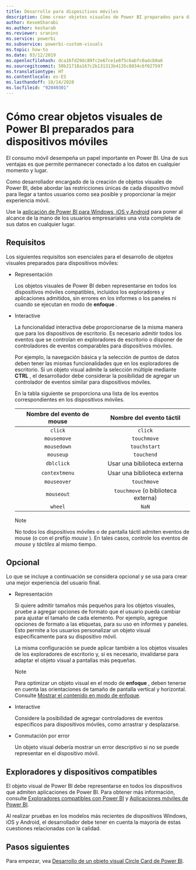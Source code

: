 ```yaml
---
title: Desarrollo para dispositivos móviles
description: Cómo crear objetos visuales de Power BI preparados para dispositivos móviles
author: KesemSharabi
ms.author: kesharab
ms.reviewer: sranins
ms.service: powerbi
ms.subservice: powerbi-custom-visuals
ms.topic: how-to
ms.date: 03/12/2019
ms.openlocfilehash: dca16fd29dc89fc2e67ce1e8f5c6abfc0adcb9a6
ms.sourcegitcommit: 50b21718a167c2b131313b4135c8034c6f027597
ms.translationtype: HT
ms.contentlocale: es-ES
ms.lasthandoff: 10/14/2020
ms.locfileid: "92049301"
---
```

# <a name="how-to-create-mobile-friendly-power-bi-visuals"></a>Cómo crear objetos visuales de Power BI preparados para dispositivos móviles
El consumo móvil desempeña un papel importante en Power BI. Una de sus ventajas es que permite permanecer conectado a los datos en cualquier momento y lugar.

Como desarrollador encargado de la creación de objetos visuales de Power BI, debe abordar las restricciones únicas de cada dispositivo móvil para llegar a tantos usuarios como sea posible y proporcionar la mejor experiencia móvil.

Use la [aplicación de Power BI para Windows, iOS y Android](../../consumer/mobile/mobile-apps-for-mobile-devices.md) para poner al alcance de la mano de los usuarios empresariales una vista completa de sus datos en cualquier lugar.

## <a name="requirements"></a>Requisitos

Los siguientes requisitos son esenciales para el desarrollo de objetos visuales preparados para dispositivos móviles:

- Representación

  Los objetos visuales de Power BI deben representarse en todos los dispositivos móviles compatibles, incluidos los exploradores y aplicaciones admitidos, sin errores en los informes o los paneles ni cuando se ejecutan en modo de **enfoque** . 

- Interactive

  La funcionalidad interactiva debe proporcionarse de la misma manera que para los dispositivos de escritorio. Es necesario admitir todos los eventos que se controlan en exploradores de escritorio o disponer de controladores de eventos comparables para dispositivos móviles.
  
  Por ejemplo, la navegación básica y la selección de puntos de datos deben tener las mismas funcionalidades que en los exploradores de escritorio. Si un objeto visual admite la selección múltiple mediante **CTRL** , el desarrollador debe considerar la posibilidad de agregar un controlador de eventos similar para dispositivos móviles.

  En la tabla siguiente se proporciona una lista de los eventos correspondientes en los dispositivos móviles.

  | Nombre del evento de mouse | Nombre del evento táctil |
  |:----------------:|:----------------:|
  | `click` | `click` |
  | `mousemove` | `touchmove` |
  | `mousedown` | `touchstart` |
  | `mouseup` | `touchend` |
  | `dblclick` | Usar una biblioteca externa |
  | `contextmenu` | Usar una biblioteca externa |
  | `mouseover` | `touchmove` |
  | `mouseout` | `touchmove` (o biblioteca externa) |
  | `wheel` | `NaN` |

  > [!NOTE]
  > No todos los dispositivos móviles o de pantalla táctil admiten eventos de mouse (o con el prefijo *mouse* ). En tales casos, controle los eventos de *mouse* y *táctiles* al mismo tiempo.

## <a name="optional"></a>Opcional
Lo que se incluye a continuación se considera opcional y se usa para crear una mejor experiencia del usuario final.

- Representación

  Si quiere admitir tamaños más pequeños para los objetos visuales, pruebe a agregar opciones de formato que el usuario pueda cambiar para ajustar el tamaño de cada elemento. Por ejemplo, agregue opciones de formato a las etiquetas, para su uso en informes y paneles. Esto permite a los usuarios personalizar un objeto visual específicamente para su dispositivo móvil.
  
  La misma configuración se puede aplicar también a los objetos visuales de los exploradores de escritorio y, si es necesario, invalidarse para adaptar el objeto visual a pantallas más pequeñas.

  > [!NOTE]
  > Para optimizar un objeto visual en el modo de **enfoque** , deben tenerse en cuenta las orientaciones de tamaño de pantalla vertical y horizontal. Consulte [Mostrar el contenido en modo de enfoque](../../consumer/end-user-focus.md).

- Interactive

  Considere la posibilidad de agregar controladores de eventos específicos para dispositivos móviles, como arrastrar y desplazarse.

- Conmutación por error

  Un objeto visual debería mostrar un error descriptivo si no se puede representar en el dispositivo móvil.

## <a name="supported-browsers-and-devices"></a>Exploradores y dispositivos compatibles
El objeto visual de Power BI debe representarse en todos los dispositivos que admiten aplicaciones de Power BI. Para obtener más información, consulte [Exploradores compatibles con Power BI](../../fundamentals/power-bi-browsers.md) y [Aplicaciones móviles de Power BI](../../consumer/mobile/mobile-apps-for-mobile-devices.md).

Al realizar pruebas en los modelos más recientes de dispositivos Windows, iOS y Android, el desarrollador debe tener en cuenta la mayoría de estas cuestiones relacionadas con la calidad.

## <a name="next-steps"></a>Pasos siguientes
Para empezar, vea [Desarrollo de un objeto visual Circle Card de Power BI](./develop-circle-card.md).